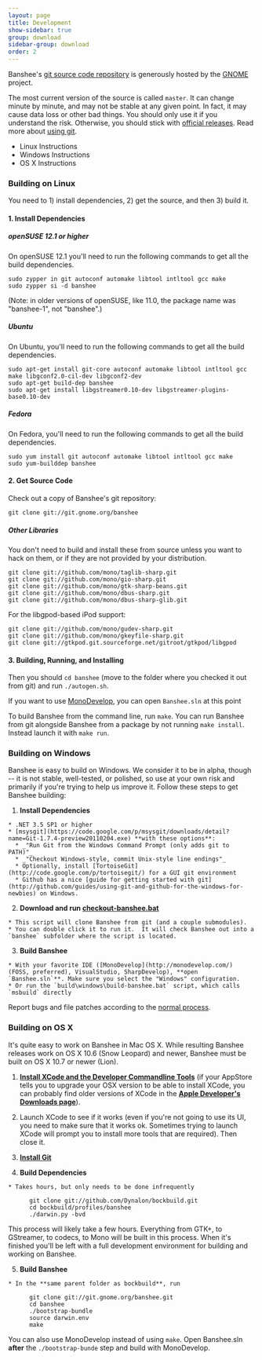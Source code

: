 ```yaml
---
layout: page
title: Development
show-sidebar: true
group: download
sidebar-group: download
order: 2
---
```


Banshee's [git source code repository](http://git.gnome.org/cgit/banshee/) is generously hosted by the [GNOME](http://gnome.org/) project.

The most current version of the source is called `master`.  It can change minute by minute, and may not be stable at any given point.  In fact, it may cause data loss or other bad things.  You should only use it if you understand the risk.  Otherwise, you should stick with [official releases](/download).  Read more about [using git](http://live.gnome.org/Git/Developers).
	
  * Linux Instructions
  * Windows Instructions
  * OS X Instructions

### Building on Linux

You need to 1) install dependencies, 2) get the source, and then 3) build it.

#### 1. Install Dependencies

##### openSUSE 12.1 or higher

On openSUSE 12.1 you'll need to run the following commands to get all the build dependencies.

    sudo zypper in git autoconf automake libtool intltool gcc make
    sudo zypper si -d banshee

(Note: in older versions of openSUSE, like 11.0, the package name was "banshee-1", not "banshee".)

##### Ubuntu

On Ubuntu, you'll need to run the following commands to get all the build dependencies.

    sudo apt-get install git-core autoconf automake libtool intltool gcc make libgconf2.0-cil-dev libgconf2-dev
    sudo apt-get build-dep banshee
    sudo apt-get install libgstreamer0.10-dev libgstreamer-plugins-base0.10-dev

##### Fedora

On Fedora, you'll need to run the following commands to get all the build dependencies.

    sudo yum install git autoconf automake libtool intltool gcc make
    sudo yum-builddep banshee

#### 2. Get Source Code

Check out a copy of Banshee's git repository:
    
    git clone git://git.gnome.org/banshee

##### Other Libraries

You don't need to build and install these from source unless you want to hack on them, or if they are not provided by your distribution.

    git clone git://github.com/mono/taglib-sharp.git
    git clone git://github.com/mono/gio-sharp.git
    git clone git://github.com/mono/gtk-sharp-beans.git
    git clone git://github.com/mono/dbus-sharp.git
    git clone git://github.com/mono/dbus-sharp-glib.git

For the libgpod-based iPod support:

    git clone git://github.com/mono/gudev-sharp.git
    git clone git://github.com/mono/gkeyfile-sharp.git
    git clone git://gtkpod.git.sourceforge.net/gitroot/gtkpod/libgpod

#### 3. Building, Running, and Installing

Then you should `cd banshee` (move to the folder where you checked it out from git) and run `./autogen.sh`.

If you want to use [MonoDevelop](http://monodevelop.com/), you can open `Banshee.sln` at this point

To build Banshee from the command line, run `make`.  You can run Banshee from git alongside Banshee from a package by not running `make install`.  Instead launch it with `make run`.

### Building on Windows

Banshee is easy to build on Windows.  We consider it to be in alpha, though -- it is not stable, well-tested, or polished, so use at your own risk and primarily if you're trying to help us improve it.  Follow these steps to get Banshee building:
	
  1. **Install Dependencies**
	
    * .NET 3.5 SP1 or higher
    * [msysgit](https://code.google.com/p/msysgit/downloads/detail?name=Git-1.7.4-preview20110204.exe) **with these options**:
      * _"Run Git from the Windows Command Prompt (only adds git to PATH)"_
      * _"Checkout Windows-style, commit Unix-style line endings"_
      * Optionally, install [TortoiseGit](http://code.google.com/p/tortoisegit/) for a GUI git environment
      * Github has a nice [guide for getting started with git](http://github.com/guides/using-git-and-github-for-the-windows-for-newbies) on Windows.

  2. **Download and run [checkout-banshee.bat](http://git.gnome.org/browse/banshee/plain/build/windows/checkout-banshee.bat)**
	
    * This script will clone Banshee from git (and a couple submodules).
    * You can double click it to run it.  It will check Banshee out into a `banshee` subfolder where the script is located.
	
  3. **Build Banshee**

    * With your favorite IDE ([MonoDevelop](http://monodevelop.com/) (FOSS, preferred), VisualStudio, SharpDevelop), **open `Banshee.sln`**. Make sure you select the "Windows" configuration.
    * Or run the `build\windows\build-banshee.bat` script, which calls `msbuild` directly

Report bugs and file patches according to the [normal process](/contribute).

### Building on OS X

It's quite easy to work on Banshee in Mac OS X. While resulting Banshee releases work on OS X 10.6 (Snow Leopard) and newer, Banshee must be built on OS X 10.7 or newer (Lion).

  1. **[Install XCode and the Developer Commandline Tools](http://developer.apple.com/devcenter/mac/)** (if your AppStore tells you to upgrade your OSX version to be able to install XCode, you can probably find older versions of XCode in the **[Apple Developer's Downloads page](https://developer.apple.com/downloads/)**).

  2. Launch XCode to see if it works (even if you're not going to use its UI, you need to make sure that it works ok. Sometimes trying to launch XCode will prompt you to install more tools that are required). Then close it.

  3. **[Install Git](http://help.github.com/articles/set-up-git#platform-mac)**

  4. **Build Dependencies**

    * Takes hours, but only needs to be done infrequently  

          git clone git://github.com/Dynalon/bockbuild.git
          cd bockbuild/profiles/banshee
          ./darwin.py -bvd

This process will likely take a few hours. Everything from GTK+, to GStreamer, to codecs, to Mono will be built in this process. When it's finished you'll be left with a full development environment for building and working on Banshee.

  5. **Build Banshee**

    * In the **same parent folder as bockbuild**, run  

          git clone git://git.gnome.org/banshee.git
          cd banshee
          ./bootstrap-bundle
          source darwin.env
          make

You can also use MonoDevelop instead of using `make`. Open Banshee.sln **after** the `./bootstrap-bunde` step and build with MonoDevelop.
